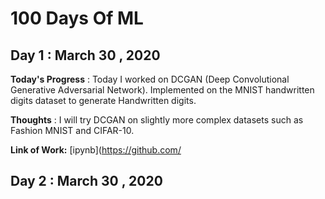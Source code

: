 # 100 Days Of ML



## Day 1 : March 30 , 2020
 
**Today's Progress** : Today I worked on DCGAN (Deep Convolutional Generative Adversarial Network). Implemented on the MNIST handwritten digits dataset to generate Handwritten digits.

**Thoughts** : I will try DCGAN on slightly more complex datasets such as Fashion MNIST and CIFAR-10.

**Link of Work:**  [ipynb](https://github.com/



## Day 2 : March 30 , 2020

<!-- **Today's Progress** : I have completed initial training and testing of the model and submitted to the Kaggle . 

**Thoughts** : The score have to be improved I will try my best on it and it is really fun .

**Link of Work:**  [Commit](https://github.com/LordSomen/100DaysOfML/commit/5cf906d86324c52dbd90896a57ee951befdcf0e3) -->